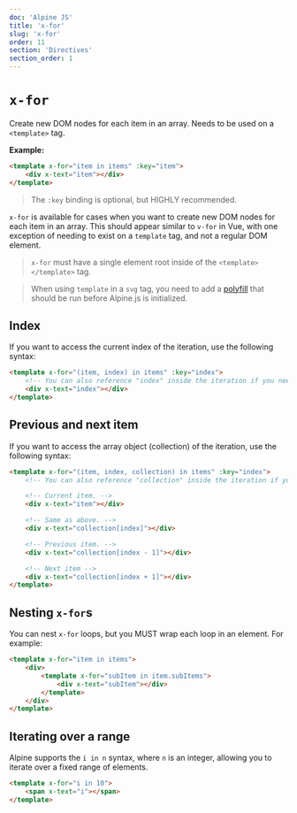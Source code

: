 ```yaml
---
doc: 'Alpine JS'
title: 'x-for'
slug: 'x-for'
order: 11
section: 'Directives'
section_order: 1
---
```


# `x-for`

Create new DOM nodes for each item in an array. Needs to be used on a `<template>` tag.

**Example:**

```html
<template x-for="item in items" :key="item">
    <div x-text="item"></div>
</template>
```

> The `:key` binding is optional, but HIGHLY recommended.

`x-for` is available for cases when you want to create new DOM nodes for each item in an array. This should appear similar to `v-for` in Vue, with one exception of needing to exist on a `template` tag, and not a regular DOM element.

> `x-for` must have a single element root inside of the `<template></template>` tag.

> When using `template` in a `svg` tag, you need to add a [polyfill](https://github.com/alpinejs/alpine/issues/637#issuecomment-654856538) that should be run before Alpine.js is initialized.

## Index

If you want to access the current index of the iteration, use the following syntax:

```html
<template x-for="(item, index) in items" :key="index">
    <!-- You can also reference "index" inside the iteration if you need. -->
    <div x-text="index"></div>
</template>
```

## Previous and next item

If you want to access the array object (collection) of the iteration, use the following syntax:

```html
<template x-for="(item, index, collection) in items" :key="index">
    <!-- You can also reference "collection" inside the iteration if you need. -->

    <!-- Current item. -->
    <div x-text="item"></div>

    <!-- Same as above. -->
    <div x-text="collection[index]"></div>

    <!-- Previous item. -->
    <div x-text="collection[index - 1]"></div>

    <!-- Next item -->
    <div x-text="collection[index + 1]"></div>
</template>
```

## Nesting `x-for`s

You can nest `x-for` loops, but you MUST wrap each loop in an element. For example:

```html
<template x-for="item in items">
    <div>
        <template x-for="subItem in item.subItems">
            <div x-text="subItem"></div>
        </template>
    </div>
</template>
```

## Iterating over a range

Alpine supports the `i in n` syntax, where `n` is an integer, allowing you to iterate over a fixed range of elements.

```html
<template x-for="i in 10">
    <span x-text="i"></span>
</template>
```